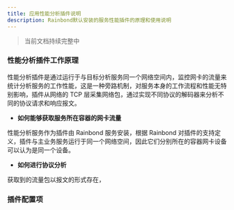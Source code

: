 ```yaml
---
title: 应用性能分析插件说明
description: Rainbond默认安装的服务性能插件的原理和使用说明
---
```


> 当前文档持续完整中

### 性能分析插件工作原理

性能分析插件是通过运行于与目标分析服务同一个网络空间内，监控网卡的流量来统计分析服务的工作性能，这是一种旁路机制，对服务本身的工作流程和性能无特别影响，插件从网络的 TCP 层采集网络包，通过实现不同协议的解码器来分析不同的协议请求和响应报文。

- <b>如何能够获取服务所在容器的网卡流量</b>

性能分析服务作为插件由 Rainbond 服务安装，根据 Rainbond 对插件的支持定义，插件与主业务服务运行于同一个网络空间，因此它们分别所在的容器网卡设备可以认为是同一个设备。

- <b>如何进行协议分析</b>

获取到的流量包以报文的形式存在，

### 插件配置项
